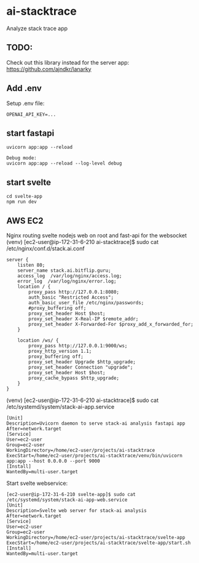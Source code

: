 # ai-stacktrace
Analyze stack trace app

## TODO:
Check out this library instead for the server app:
https://github.com/ajndkr/lanarky

## Add .env
Setup .env file:
```
OPENAI_API_KEY=...
```

## start fastapi
```
uvicorn app:app --reload

Debug mode:
uvicorn app:app --reload --log-level debug
```

## start svelte
```
cd svelte-app
npm run dev
```

## AWS EC2
Nginx routing svelte nodejs web on root and fast-api for the websocket  
(venv) [ec2-user@ip-172-31-6-210 ai-stacktrace]$ sudo cat /etc/nginx/conf.d/stack.ai.conf
```
server {
    listen 80;
    server_name stack.ai.bitflip.guru;
    access_log  /var/log/nginx/access.log;
    error_log  /var/log/nginx/error.log;
    location / {
        proxy_pass http://127.0.0.1:8080;
        auth_basic "Restricted Access";
        auth_basic_user_file /etc/nginx/passwords;
        #proxy_buffering off;
        proxy_set_header Host $host;
        proxy_set_header X-Real-IP $remote_addr;
        proxy_set_header X-Forwarded-For $proxy_add_x_forwarded_for;
    }

    location /ws/ {
        proxy_pass http://127.0.0.1:9000/ws;
        proxy_http_version 1.1;
        proxy_buffering off;
        proxy_set_header Upgrade $http_upgrade;
        proxy_set_header Connection "upgrade";
        proxy_set_header Host $host;
        proxy_cache_bypass $http_upgrade;
    }
}
```

(venv) [ec2-user@ip-172-31-6-210 ai-stacktrace]$ sudo cat /etc/systemd/system/stack-ai-app.service
```
[Unit]
Description=Uvicorn daemon to serve stack-ai analysis fastapi app
After=network.target
[Service]
User=ec2-user
Group=ec2-user
WorkingDirectory=/home/ec2-user/projects/ai-stacktrace
ExecStart=/home/ec2-user/projects/ai-stacktrace/venv/bin/uvicorn app:app --host 0.0.0.0 --port 9000
[Install]
WantedBy=multi-user.target
```

Start svelte webservice:
```
[ec2-user@ip-172-31-6-210 svelte-app]$ sudo cat /etc/systemd/system/stack-ai-app-web.service
[Unit]
Description=Svelte web server for stack-ai analysis
After=network.target
[Service]
User=ec2-user
Group=ec2-user
WorkingDirectory=/home/ec2-user/projects/ai-stacktrace/svelte-app
ExecStart=/home/ec2-user/projects/ai-stacktrace/svelte-app/start.sh
[Install]
WantedBy=multi-user.target
```

